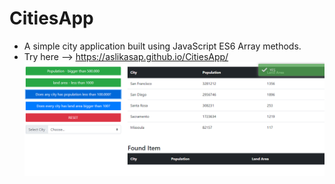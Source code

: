 # CitiesApp
- A simple city application built using JavaScript ES6 Array methods.
- Try here --> https://aslikasap.github.io/CitiesApp/
![sd](cities.png)
